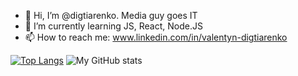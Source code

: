 - 👋 Hi, I’m @digtiarenko. Media guy goes IT
- 🌱 I’m currently learning JS, React, Node.JS
- 📫 How to reach me: www.linkedin.com/in/valentyn-digtiarenko

[![Top Langs](https://github-readme-stats.vercel.app/api/top-langs/?username=anuraghazra&layout=compact)](https://github.com/anuraghazra/github-readme-stats)
![My GitHub stats](https://github-readme-stats.vercel.app/api?username=digtiarenko&show_icons=true&theme=synthwave)
